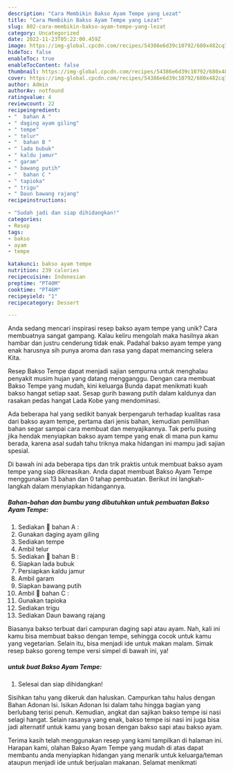 ```yaml
---
description: "Cara Membikin Bakso Ayam Tempe yang Lezat"
title: "Cara Membikin Bakso Ayam Tempe yang Lezat"
slug: 802-cara-membikin-bakso-ayam-tempe-yang-lezat
category: Uncategorized
date: 2022-11-23T05:22:00.459Z
image: https://img-global.cpcdn.com/recipes/54386e6d39c10792/680x482cq70/bakso-ayam-tempe-foto-resep-utama.jpg
hideToc: false
enableToc: true
enableTocContent: false
thumbnail: https://img-global.cpcdn.com/recipes/54386e6d39c10792/680x482cq70/bakso-ayam-tempe-foto-resep-utama.jpg
cover: https://img-global.cpcdn.com/recipes/54386e6d39c10792/680x482cq70/bakso-ayam-tempe-foto-resep-utama.jpg
author: Admin
authorAv: notfound
ratingvalue: 4
reviewcount: 22
recipeingredient:
- "  bahan A "
- " daging ayam giling"
- " tempe"
- " telur"
- "  bahan B "
- " lada bubuk"
- " kaldu jamur"
- " garam"
- " bawang putih"
- "  bahan C "
- " tapioka"
- " trigu"
- " Daun bawang rajang"
recipeinstructions:

- "Sudah jadi dan siap dihidangkan!"
categories:
- Resep
tags:
- bakso
- ayam
- tempe

katakunci: bakso ayam tempe 
nutrition: 239 calories
recipecuisine: Indonesian
preptime: "PT40M"
cooktime: "PT46M"
recipeyield: "1"
recipecategory: Dessert

---
```





Anda sedang mencari inspirasi resep bakso ayam tempe yang unik? Cara membuatnya sangat gampang. Kalau keliru mengolah maka hasilnya akan hambar dan justru cenderung tidak enak. Padahal bakso ayam tempe yang enak harusnya sih punya aroma dan rasa yang dapat memancing selera Kita.





Resep Bakso Tempe dapat menjadi sajian sempurna untuk menghalau penyakit musim hujan yang datang mengganggu. Dengan cara membuat Bakso Tempe yang mudah, kini keluarga Bunda dapat menikmati kuah bakso hangat setiap saat. Sesap gurih bawang putih dalam kaldunya dan rasakan pedas hangat Lada Kobe yang mendominasi.

Ada beberapa hal yang sedikit banyak berpengaruh terhadap kualitas rasa dari bakso ayam tempe, pertama dari jenis bahan, kemudian pemilihan bahan segar sampai cara membuat dan menyajikannya. Tak perlu pusing jika hendak menyiapkan bakso ayam tempe yang enak di mana pun kamu berada, karena asal sudah tahu triknya maka hidangan ini mampu jadi sajian spesial.






Di bawah ini ada beberapa tips dan trik praktis untuk membuat bakso ayam tempe yang siap dikreasikan. Anda dapat membuat Bakso Ayam Tempe menggunakan 13 bahan dan 0 tahap pembuatan. Berikut ini langkah-langkah dalam menyiapkan hidangannya.

<!--inarticleads1-->

##### Bahan-bahan dan bumbu yang dibutuhkan untuk pembuatan Bakso Ayam Tempe:

1. Sediakan  🍗 bahan A :
1. Gunakan  daging ayam giling
1. Sediakan  tempe
1. Ambil  telur
1. Sediakan  🌰 bahan B :
1. Siapkan  lada bubuk
1. Persiapkan  kaldu jamur
1. Ambil  garam
1. Siapkan  bawang putih
1. Ambil  🍟 bahan C :
1. Gunakan  tapioka
1. Sediakan  trigu
1. Sediakan  Daun bawang rajang


Biasanya bakso terbuat dari campuran daging sapi atau ayam. Nah, kali ini kamu bisa membuat bakso dengan tempe, sehingga cocok untuk kamu yang vegetarian. Selain itu, bisa menjadi ide untuk makan malam. Simak resep bakso goreng tempe versi simpel di bawah ini, ya! 

<!--inarticleads2-->

#####  untuk buat Bakso Ayam Tempe:


1. Selesai dan siap dihidangkan!

Sisihkan tahu yang dikeruk dan haluskan. Campurkan tahu halus dengan Bahan Adonan Isi. Isikan Adonan Isi dalam tahu hingga bagian yang berlubang terisi penuh. Kemudian, angkat dan sajikan bakso tempe isi nasi selagi hangat. Selain rasanya yang enak, bakso tempe isi nasi ini juga bisa jadi alternatif untuk kamu yang bosan dengan bakso sapi atau bakso ayam. 

Terima kasih telah menggunakan resep yang kami tampilkan di halaman ini. Harapan kami, olahan Bakso Ayam Tempe yang mudah di atas dapat membantu anda menyiapkan hidangan yang menarik untuk keluarga/teman ataupun menjadi ide untuk berjualan makanan. Selamat menikmati
